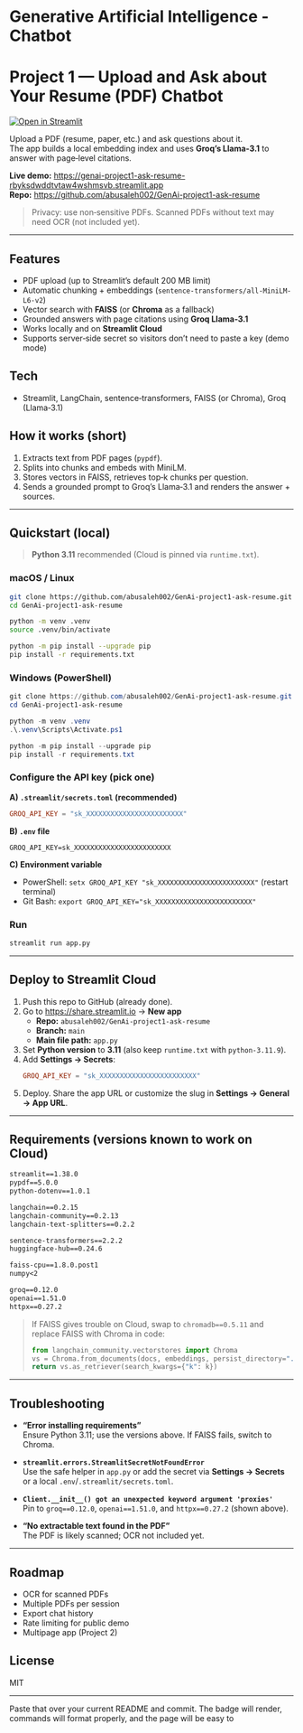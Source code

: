 # Generative Artificial Intelligence - Chatbot
# Project 1 — Upload and Ask about Your Resume (PDF) Chatbot

[![Open in Streamlit](https://static.streamlit.io/badges/streamlit_badge.svg)](https://genai-project1-ask-resume-rbyksdwddtvtaw4wshmsvb.streamlit.app)

Upload a PDF (resume, paper, etc.) and ask questions about it.  
The app builds a local embedding index and uses **Groq’s Llama‑3.1** to answer with page‑level citations.

**Live demo:** https://genai-project1-ask-resume-rbyksdwddtvtaw4wshmsvb.streamlit.app  
**Repo:** https://github.com/abusaleh002/GenAi-project1-ask-resume

> Privacy: use non‑sensitive PDFs. Scanned PDFs without text may need OCR (not included yet).

---

## Features
- PDF upload (up to Streamlit’s default 200 MB limit)
- Automatic chunking + embeddings (`sentence-transformers/all-MiniLM-L6-v2`)
- Vector search with **FAISS** (or **Chroma** as a fallback)
- Grounded answers with page citations using **Groq Llama‑3.1**
- Works locally and on **Streamlit Cloud**
- Supports server‑side secret so visitors don’t need to paste a key (demo mode)

## Tech
- Streamlit, LangChain, sentence‑transformers, FAISS (or Chroma), Groq (Llama‑3.1)

## How it works (short)
1. Extracts text from PDF pages (`pypdf`).
2. Splits into chunks and embeds with MiniLM.
3. Stores vectors in FAISS, retrieves top‑k chunks per question.
4. Sends a grounded prompt to Groq’s Llama‑3.1 and renders the answer + sources.

---

## Quickstart (local)

> **Python 3.11** recommended (Cloud is pinned via `runtime.txt`).

### macOS / Linux
```bash
git clone https://github.com/abusaleh002/GenAi-project1-ask-resume.git
cd GenAi-project1-ask-resume

python -m venv .venv
source .venv/bin/activate

python -m pip install --upgrade pip
pip install -r requirements.txt
```

### Windows (PowerShell)
```powershell
git clone https://github.com/abusaleh002/GenAi-project1-ask-resume.git
cd GenAi-project1-ask-resume

python -m venv .venv
.\.venv\Scripts\Activate.ps1

python -m pip install --upgrade pip
pip install -r requirements.txt
```

### Configure the API key (pick one)

**A) `.streamlit/secrets.toml` (recommended)**
```toml
GROQ_API_KEY = "sk_XXXXXXXXXXXXXXXXXXXXXXXX"
```

**B) `.env` file**
```
GROQ_API_KEY=sk_XXXXXXXXXXXXXXXXXXXXXXXX
```

**C) Environment variable**
- PowerShell: `setx GROQ_API_KEY "sk_XXXXXXXXXXXXXXXXXXXXXXXX"` (restart terminal)  
- Git Bash: `export GROQ_API_KEY="sk_XXXXXXXXXXXXXXXXXXXXXXXX"`

### Run
```bash
streamlit run app.py
```

---

## Deploy to Streamlit Cloud

1. Push this repo to GitHub (already done).
2. Go to https://share.streamlit.io → **New app**  
   - **Repo:** `abusaleh002/GenAi-project1-ask-resume`  
   - **Branch:** `main`  
   - **Main file path:** `app.py`
3. Set **Python version** to **3.11** (also keep `runtime.txt` with `python-3.11.9`).
4. Add **Settings → Secrets**:
   ```toml
   GROQ_API_KEY = "sk_XXXXXXXXXXXXXXXXXXXXXXXX"
   ```
5. Deploy. Share the app URL or customize the slug in **Settings → General → App URL**.

---

## Requirements (versions known to work on Cloud)

```txt
streamlit==1.38.0
pypdf==5.0.0
python-dotenv==1.0.1

langchain==0.2.15
langchain-community==0.2.13
langchain-text-splitters==0.2.2

sentence-transformers==2.2.2
huggingface-hub==0.24.6

faiss-cpu==1.8.0.post1
numpy<2

groq==0.12.0
openai==1.51.0
httpx==0.27.2
```

> If FAISS gives trouble on Cloud, swap to `chromadb==0.5.11` and replace FAISS with Chroma in code:
> ```python
> from langchain_community.vectorstores import Chroma
> vs = Chroma.from_documents(docs, embeddings, persist_directory=".chroma")
> return vs.as_retriever(search_kwargs={"k": k})
> ```

---

## Troubleshooting

- **“Error installing requirements”**  
  Ensure Python 3.11; use the versions above. If FAISS fails, switch to Chroma.

- **`streamlit.errors.StreamlitSecretNotFoundError`**  
  Use the safe helper in `app.py` or add the secret via **Settings → Secrets** or a local `.env`/`.streamlit/secrets.toml`.

- **`Client.__init__() got an unexpected keyword argument 'proxies'`**  
  Pin to `groq==0.12.0`, `openai==1.51.0`, and `httpx==0.27.2` (shown above).

- **“No extractable text found in the PDF”**  
  The PDF is likely scanned; OCR not included yet.

---

## Roadmap
- OCR for scanned PDFs
- Multiple PDFs per session
- Export chat history
- Rate limiting for public demo
- Multipage app (Project 2)

## License
MIT

---



Paste that over your current README and commit. The badge will render, commands will format properly, and the page will be easy to



















